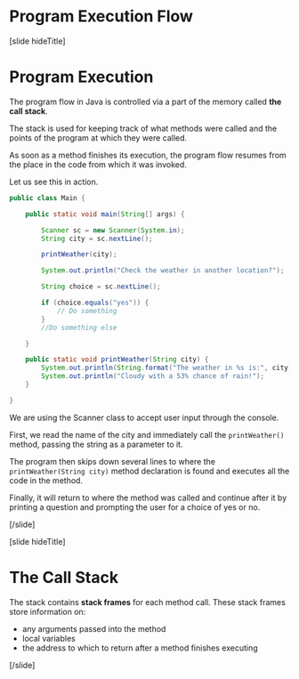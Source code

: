 # Program Execution Flow

[slide hideTitle]

# Program Execution

The program flow in Java is controlled via a part of the memory called **the call stack**. 

The stack is used for keeping track of what methods were called and the points of the program at which they were called.

As soon as a method finishes its execution, the program flow resumes from the place in the code from which it was invoked.

Let us see this in action.

```java
public class Main {

    public static void main(String[] args) {

        Scanner sc = new Scanner(System.in);
        String city = sc.nextLine();

        printWeather(city);

        System.out.println("Check the weather in another location?");

        String choice = sc.nextLine();

        if (choice.equals("yes")) {
            // Do something
        }
        //Do something else

    }

    public static void printWeather(String city) {
        System.out.println(String.format("The weather in %s is:", city));
        System.out.println("Cloudy with a 53% chance of rain!");
    }

}
```

We are using the Scanner class to accept user input through the console.

First, we read the name of the city and immediately call the `printWeather()` method, passing the string as a parameter to it.

The program then skips down several lines to where the `printWeather(String city)` method declaration is found and executes all the code in the method.

Finally, it will return to where the method was called and continue after it by printing a question and prompting the user for a choice of yes or no.


[/slide]

[slide hideTitle]

# The Call Stack

The stack contains **stack frames** for each method call. These stack frames store information on:

- any arguments passed into the method
- local variables
- the address to which to return after a method finishes executing



[/slide]
